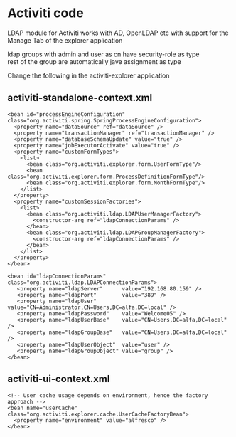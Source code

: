 Activiti code
==============

LDAP module for Activiti works with AD, OpenLDAP etc with support for the Manage Tab of the explorer application  

ldap groups with admin and user as cn have security-role as type  
rest of the group are automatically jave assignment as type

Change the following in the activiti-explorer application

activiti-standalone-context.xml 
-----------------------------------

    <bean id="processEngineConfiguration" class="org.activiti.spring.SpringProcessEngineConfiguration">
      <property name="dataSource" ref="dataSource" />
      <property name="transactionManager" ref="transactionManager" />
      <property name="databaseSchemaUpdate" value="true" />
      <property name="jobExecutorActivate" value="true" />
      <property name="customFormTypes">
        <list>
          <bean class="org.activiti.explorer.form.UserFormType"/>
          <bean class="org.activiti.explorer.form.ProcessDefinitionFormType"/> 
          <bean class="org.activiti.explorer.form.MonthFormType"/>   
        </list>
      </property>
      <property name="customSessionFactories">
        <list>
          <bean class="org.activiti.ldap.LDAPUserManagerFactory">
            <constructor-arg ref="ldapConnectionParams" />
          </bean>
          <bean class="org.activiti.ldap.LDAPGroupManagerFactory">
            <constructor-arg ref="ldapConnectionParams" />
          </bean>
        </list>
      </property>
    </bean>
    
    <bean id="ldapConnectionParams"   class="org.activiti.ldap.LDAPConnectionParams">
       <property name="ldapServer"      value="192.168.80.159" />
       <property name="ldapPort"        value="389" />
       <property name="ldapUser"        value="CN=Administrator,CN=Users,DC=alfa,DC=local" />
       <property name="ldapPassword"    value="Welcome05" />
       <property name="ldapUserBase"    value="CN=Users,DC=alfa,DC=local" />
       <property name="ldapGroupBase"   value="CN=Users,DC=alfa,DC=local" />     
       <property name="ldapUserObject"  value="user" />
       <property name="ldapGroupObject" value="group" />     
    </bean>
    
    

activiti-ui-context.xml  
-----------------------

    <!-- User cache usage depends on environment, hence the factory approach -->
    <bean name="userCache" class="org.activiti.explorer.cache.UserCacheFactoryBean">
      <property name="environment" value="alfresco" />
    </bean>